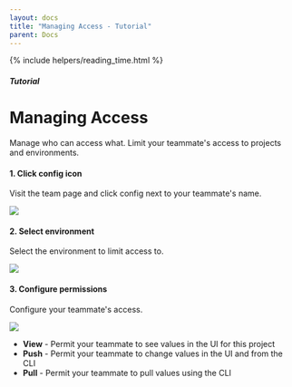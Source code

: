 ```yaml
---
layout: docs
title: "Managing Access - Tutorial"
parent: Docs
---
```


{% include helpers/reading_time.html %}

##### Tutorial

# Managing Access

Manage who can access what. Limit your teammate's access to projects and environments.

#### 1. Click config icon

Visit the team page and click config next to your teammate's name.

[![](https://res.cloudinary.com/dotenv-org/image/upload/c_scale,w_800/v1665554559/Screen_Shot_2022-10-11_at_10.57.30_PM_brcbuq.png)](https://res.cloudinary.com/dotenv-org/image/upload/c_scale,w_800/v1665554559/Screen_Shot_2022-10-11_at_10.57.30_PM_brcbuq.png)

#### 2. Select environment

Select the environment to limit access to.

[![](https://res.cloudinary.com/dotenv-org/image/upload/c_scale,w_800/v1665554560/Screen_Shot_2022-10-11_at_10.58.02_PM_rlpbwl.png)](https://res.cloudinary.com/dotenv-org/image/upload/c_scale,w_800/v1665554560/Screen_Shot_2022-10-11_at_10.58.02_PM_rlpbwl.png)

#### 3. Configure permissions

Configure your teammate's access.

[![](https://res.cloudinary.com/dotenv-org/image/upload/v1665554938/change-team-member-environment-permissions_tphkax.gif)](https://res.cloudinary.com/dotenv-org/image/upload/v1665554938/change-team-member-environment-permissions_tphkax.gif)

* **View** - Permit your teammate to see values in the UI for this project
* **Push** - Permit your teammate to change values in the UI and from the CLI
* **Pull** - Permit your teammate to pull values using the CLI
